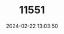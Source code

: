 ---
title: "11551"
category: "Lepidochrysops pringlei"
draft: false
date: 2024-02-22 13:03:50
languages:
  English: ["Small Nimble Blue", "Pringle's Blue"]
  Afrikaans: ["Kleinblou Ratsbloutjie", "Pringle-se-bloutjie"]
---